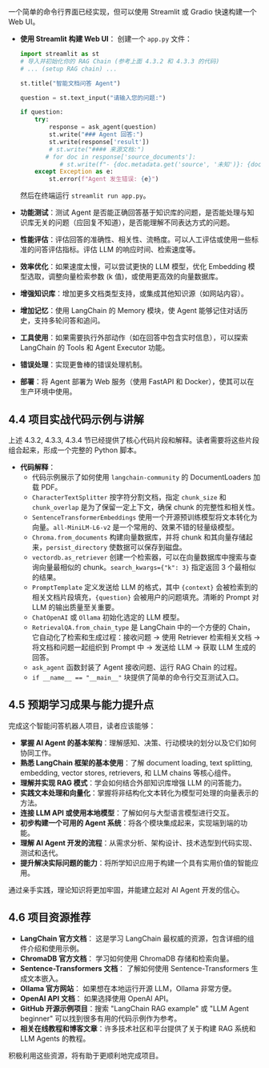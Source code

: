 

一个简单的命令行界面已经实现，但可以使用 Streamlit 或 Gradio 快速构建一个 Web UI。

* **使用 Streamlit 构建 Web UI**：
    创建一个 `app.py` 文件：
    ```python
    import streamlit as st
    # 导入并初始化你的 RAG Chain (参考上面 4.3.2 和 4.3.3 的代码)
    # ... (setup RAG chain) ...

    st.title("智能文档问答 Agent")

    question = st.text_input("请输入您的问题:")

    if question:
        try:
            response = ask_agent(question)
            st.write("### Agent 回答:")
            st.write(response['result'])
            # st.write("#### 来源文档:")
           # for doc in response['source_documents']:
               # st.write(f"- {doc.metadata.get('source', '未知')}: {doc.page_content[:150]}...")
        except Exception as e:
            st.error(f"Agent 发生错误: {e}")

    ```
    然后在终端运行 `streamlit run app.py`。


* **功能测试**：测试 Agent 是否能正确回答基于知识库的问题，是否能处理与知识库无关的问题（应回复不知道），是否能理解不同表达方式的问题。
* **性能评估**：评估回答的准确性、相关性、流畅度。可以人工评估或使用一些标准的问答评估指标。评估 LLM 的响应时间、检索速度等。
* **效率优化**：如果速度太慢，可以尝试更快的 LLM 模型，优化 Embedding 模型选取，调整向量检索参数 (k 值)，或使用更高效的向量数据库。


* **增强知识库**：增加更多文档类型支持，或集成其他知识源（如网站内容）。
* **增加记忆**：使用 LangChain 的 Memory 模块，使 Agent 能够记住对话历史，支持多轮问答和追问。
* **工具使用**：如果需要执行外部动作（如在回答中包含实时信息），可以探索 LangChain 的 Tools 和 Agent Executor 功能。
* **错误处理**：实现更鲁棒的错误处理机制。
* **部署**：将 Agent 部署为 Web 服务（使用 FastAPI 和 Docker），使其可以在生产环境中使用。

## 4.4 项目实战代码示例与讲解

上述 4.3.2, 4.3.3, 4.3.4 节已经提供了核心代码片段和解释。读者需要将这些片段组合起来，形成一个完整的 Python 脚本。

* **代码解释**：
    * 代码示例展示了如何使用 `langchain-community` 的 DocumentLoaders 加载 PDF。
    * `CharacterTextSplitter` 按字符分割文档，指定 `chunk_size` 和 `chunk_overlap` 是为了保留一定上下文，确保 chunk 的完整性和相关性。
    * `SentenceTransformerEmbeddings` 使用一个开源预训练模型将文本转化为向量。`all-MiniLM-L6-v2` 是一个常用的、效果不错的轻量级模型。
    * `Chroma.from_documents` 构建向量数据库，并将 chunk 和其向量存储起来，`persist_directory` 使数据可以保存到磁盘。
    * `vectordb.as_retriever` 创建一个检索器，可以在向量数据库中搜索与查询向量最相似的 chunk。`search_kwargs={"k": 3}` 指定返回 3 个最相似的结果。
    * `PromptTemplate` 定义发送给 LLM 的格式，其中 `{context}` 会被检索到的相关文档片段填充，`{question}` 会被用户的问题填充。清晰的 Prompt 对 LLM 的输出质量至关重要。
    * `ChatOpenAI` 或 `Ollama` 初始化选定的 LLM 模型。
    * `RetrievalQA.from_chain_type` 是 LangChain 中的一个方便的 Chain，它自动化了检索和生成过程：接收问题 -> 使用 Retriever 检索相关文档 -> 将文档和问题一起组织到 Prompt 中 -> 发送给 LLM -> 获取 LLM 生成的回答。
    * `ask_agent` 函数封装了 Agent 接收问题、运行 RAG Chain 的过程。
    * `if __name__ == "__main__"` 块提供了简单的命令行交互测试入口。

## 4.5 预期学习成果与能力提升点

完成这个智能问答机器人项目，读者应该能够：

* **掌握 AI Agent 的基本架构**：理解感知、决策、行动模块的划分以及它们如何协同工作。
* **熟悉 LangChain 框架的基本使用**：了解 document loading, text splitting, embedding, vector stores, retrievers, 和 LLM chains 等核心组件。
* **理解并实现 RAG 模式**：学会如何结合外部知识库增强 LLM 的问答能力。
* **实践文本处理和向量化**：掌握将非结构化文本转化为模型可处理的向量表示的方法。
* **连接 LLM API 或使用本地模型**：了解如何与大型语言模型进行交互。
* **初步构建一个可用的 Agent 系统**：将各个模块集成起来，实现端到端的功能。
* **理解 AI Agent 开发的流程**：从需求分析、架构设计、技术选型到代码实现、测试和迭代。
* **提升解决实际问题的能力**：将所学知识应用于构建一个具有实用价值的智能应用。

通过亲手实践，理论知识将更加牢固，并能建立起对 AI Agent 开发的信心。

## 4.6 项目资源推荐

* **LangChain 官方文档**： 这是学习 LangChain 最权威的资源，包含详细的组件介绍和使用示例。
* **ChromaDB 官方文档**： 学习如何使用 ChromaDB 存储和检索向量。
* **Sentence-Transformers 文档**： 了解如何使用 Sentence-Transformers 生成文本嵌入。
* **Ollama 官方网站**： 如果想在本地运行开源 LLM，Ollama 非常方便。
* **OpenAI API 文档**： 如果选择使用 OpenAI API。
* **GitHub 开源示例项目**：搜索 "LangChain RAG example" 或 "LLM Agent beginner" 可以找到很多有用的代码示例作为参考。
* **相关在线教程和博客文章**：许多技术社区和平台提供了关于构建 RAG 系统和 LLM Agents 的教程。

积极利用这些资源，将有助于更顺利地完成项目。

